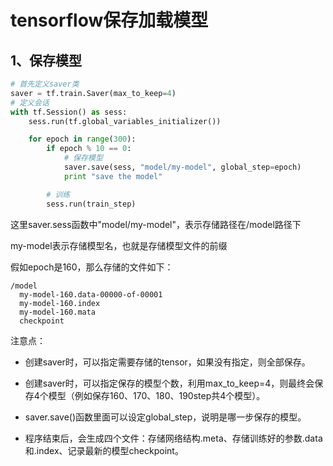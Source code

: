 # tensorflow保存加载模型

## 1、保存模型
```python
# 首先定义saver类
saver = tf.train.Saver(max_to_keep=4)
# 定义会话
with tf.Session() as sess:
    sess.run(tf.global_variables_initializer())

    for epoch in range(300):
        if epoch % 10 == 0:
            # 保存模型
            saver.save(sess, "model/my-model", global_step=epoch)
            print "save the model"

        # 训练
        sess.run(train_step)
```
这里saver.sess函数中"model/my-model"，表示存储路径在/model路径下

my-model表示存储模型名，也就是存储模型文件的前缀

假如epoch是160，那么存储的文件如下：
```
/model
  my-model-160.data-00000-of-00001
  my-model-160.index
  my-model-160.mata
  checkpoint
```
注意点：
- 创建saver时，可以指定需要存储的tensor，如果没有指定，则全部保存。

- 创建saver时，可以指定保存的模型个数，利用max_to_keep=4，则最终会保存4个模型（例如保存160、170、180、190step共4个模型）。

- saver.save()函数里面可以设定global_step，说明是哪一步保存的模型。

- 程序结束后，会生成四个文件：存储网络结构.meta、存储训练好的参数.data和.index、记录最新的模型checkpoint。
